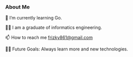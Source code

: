 ### About Me 

🌱 I’m currently learning Go.

🧑‍🎓 I am a graduate of informatics engineering.

📫 How to reach me frizky861@gmail.com

💪🏼 Future Goals: Always learn more and new technologies.

